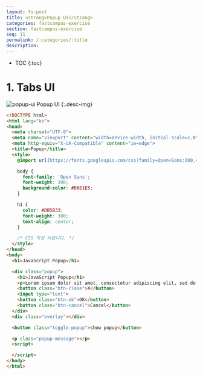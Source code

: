 ```yaml
---
layout: fs-post
title: <strong>Popup UI</strong>
categories: fastcampus-exercise
section: fastcampus-exercise
seq: 11
permalink: /:categories/:title
description:
---
```


* TOC
{:toc}

# 1. Tabs UI

![popup-ui](/assets/fs-images/exercise/popup-ui.gif)
Popup UI
{:.desc-img}

```html
<!DOCTYPE html>
<html lang="ko">
<head>
  <meta charset="UTF-8">
  <meta name="viewport" content="width=device-width, initial-scale=1.0">
  <meta http-equiv="X-UA-Compatible" content="ie=edge">
  <title>Popup</title>
  <style>
    @import url(https://fonts.googleapis.com/css?family=Open+Sans:300,400);

    body {
      font-family: 'Open Sans';
      font-weight: 300;
      background-color: #D6E1E5;
    }

    h1 {
      color: #DB5B33;
      font-weight: 300;
      text-align: center;
    }

    /* CSS 작성 바랍니다. */
  </style>
</head>
<body>
  <h1>JavaScript Popup</h1>

  <div class="popup">
    <h1>JavaScript Popup</h1>
    <p>Lorem ipsum dolor sit amet, consectetur adipiscing elit, sed do eiusmod tempor incididunt ut labore et dolore magna aliqua. Ut enim ad minim veniam</p>
    <button class="btn-close">X</button>
    <input type="text">
    <button class="btn-ok">OK</button>
    <button class="btn-cancel">Cancel</button>
  </div>
  <div class="overlay"></div>

  <button class="toggle-popup">show popup</button>

  <p class="popup-message"></p>
  <script>

  </script>
</body>
</html>
```

<!--
<!DOCTYPE html>
<html lang="ko">
<head>
  <meta charset="UTF-8">
  <meta name="viewport" content="width=device-width, initial-scale=1.0">
  <meta http-equiv="X-UA-Compatible" content="ie=edge">
  <title>Popup</title>
  <style>
    @import url(https://fonts.googleapis.com/css?family=Open+Sans:300,400);

    body {
      font-family: 'Open Sans';
      font-weight: 300;
      background-color: #D6E1E5;
    }

    h1 {
      color: #DB5B33;
      font-weight: 300;
      text-align: center;
    }

    /* CSS 작성 바랍니다. */
    .popup {
      position: fixed;
      right: 0;
      left: 0;
      top: 20px;
      margin: 0 auto;
      width: 90%;
      max-width: 520px;
      min-height: 200px;
      background-color: #fff;
      padding: 12px;
      box-shadow: 0 7px 8px -4px rgba(0, 0, 0, 0.2), 0 13px 19px 2px rgba(0, 0, 0, 0.14), 0 5px 24px 4px rgba(0, 0, 0, 0.12);
      z-index: 1000;
      display: none;
    }

    .overlay {
      position: fixed;
      top: 0;
      bottom: 0;
      left: 0;
      right: 0;
      background-color: rgba(0, 0, 0, 0.4);
      z-index: 999;
      display: none;
    }

    .btn-close {
      position: absolute;
      top: 8px;
      right: 8px;
      font-size: 16px;
      border: 0;
      background: transparent;
      cursor: pointer;
    }
  </style>
</head>
<body>
  <h1>JavaScript Popup</h1>

  <div class="popup">
    <h1>JavaScript Popup</h1>
    <p>Lorem ipsum dolor sit amet, consectetur adipiscing elit, sed do eiusmod tempor incididunt ut labore et dolore magna aliqua. Ut enim ad minim veniam</p>
    <button class="btn-close">X</button>
    <input type="text">
    <button class="btn-ok">OK</button>
    <button class="btn-cancel">Cancel</button>
  </div>
  <div class="overlay"></div>

  <button class="toggle-popup">show popup</button>

  <p class="popup-message"></p>
  <script>
    // Dom elems
    const $togglePopup = document.querySelector('.toggle-popup');
    const $overlay = document.querySelector('.overlay');
    const $btnClose = document.querySelector('.btn-close');
    const $btnOk = document.querySelector('.btn-ok');
    const $btnCancel = document.querySelector('.btn-cancel');

    const popup = (function () {
      let visible = false;

      const $popup = document.querySelector('.popup');
      const $popupInput = document.querySelector('.popup > input');
      const $popupMessage = document.querySelector('.popup-message');
      return {
        toggle() {
          visible = !visible;
          $popup.style.display = visible ? 'block' : 'none';
          $overlay.style.display = visible ? 'block' : 'none';
        },
        close() {
          visible = false;
          $popupInput.value = '';
          $popup.style.display = 'none';
          $overlay.style.display = 'none';
        },
        showMessage() {
          const { value } = $popupInput;
          $popupInput.value = '';
          $popupMessage.innerHTML = `form popup : <span>${value}</span>`;
          this.close();
        }
      };
    }());

    $togglePopup.onclick = popup.toggle;
    $overlay.onclick = popup.close;
    $btnClose.onclick = popup.close;

    $btnOk.onclick = popup.showMessage.bind(popup);
    $btnCancel.onclick = popup.close;
  </script>
</body>
</html>
-->

<!-- # 2. Angular Poup UI

- [컨텐츠 프로젝션](https://poiemaweb.com/fastcampus-angular/angular-component-accessing-child#21-콘텐트-프로젝션content-projection)

- [ng-container 디렉티브](https://poiemaweb.com/fastcampus-angular/angular-directive#44-ng-container-디렉티브)

ng-container와 ng-template의 차이는 ng-container는 * 문법을 사용할 수 있고 ng-template는 * 문법을 사용할 수 없다는 것이다. -->

<!-- <iframe src="https://stackblitz.com/edit/angular-popup-exam?ctl=1&embed=1&hideNavigation=1&file=src/app/app.component.ts" frameborder="0" width="100%" height="700"></iframe> -->
